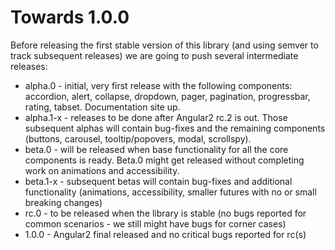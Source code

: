 # Towards 1.0.0

Before releasing the first stable version of this library (and using semver to track subsequent releases) we are going to push several intermediate releases:
* alpha.0 - initial, very first release with the following components: accordion, alert, collapse, dropdown, pager, pagination, progressbar, rating, tabset. Documentation site up.   
* alpha.1-x - releases to be done after Angular2 rc.2 is out. Those subsequent alphas will contain bug-fixes and the remaining components (buttons, carousel, tooltip/popovers, modal, scrollspy).
* beta.0 - will be released when base functionality for all the core components is ready. Beta.0 might get released without completing work on animations and accessibility.
* beta.1-x - subsequent betas will contain bug-fixes and additional functionality (animations, accessibility, smaller futures with no or small breaking changes)
* rc.0 - to be released when the library is stable (no bugs reported for common scenarios - we still might have bugs for corner cases)
* 1.0.0 - Angular2 final released and no critical bugs reported for rc(s)